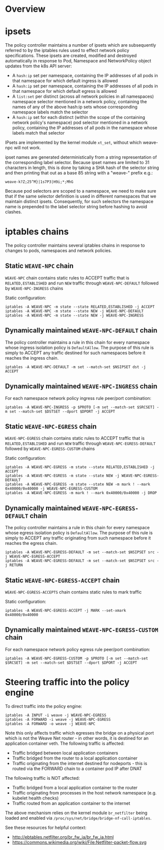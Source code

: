 # Overview

# ipsets

The policy controller maintains a number of ipsets which are
subsequently referred to by the iptables rules used to effect network
policy specifications. These ipsets are created, modified and
destroyed automatically in response to Pod, Namespace and
NetworkPolicy object updates from the k8s API server:

* A `hash:ip` set per namespace, containing the IP addresses of all
  pods in that namespace for which default ingress is allowed
* A `hash:ip` set per namespace, containing the IP addresses of all
  pods in that namespace for which default egress is allowed  
* A `list:set` per distinct (across all network policies in all
  namespaces) namespace selector mentioned in a network policy,
  containing the names of any of the above hash:ip sets whose
  corresponding namespace labels match the selector
* A `hash:ip` set for each distinct (within the scope of the
  containing network policy's namespace) pod selector mentioned in a
  network policy, containing the IP addresses of all pods in the
  namespace whose labels match that selector

IPsets are implemented by the kernel module `xt_set`, without which
weave-npc will not work.

ipset names are generated deterministically from a string
representation of the corresponding label selector. Because ipset
names are limited to 31 characters in length, this is done by taking a
SHA hash of the selector string and then printing that out as a base
85 string with a "weave-" prefix e.g.:

    weave-k?Z;25^M}|1s7P3|H9i;*;MhG

Because pod selectors are scoped to a namespace, we need to make sure
that if the same selector definition is used in different namespaces
that we maintain distinct ipsets. Consequently, for such selectors the
namespace name is prepended to the label selector string before
hashing to avoid clashes.

# iptables chains

The policy controller maintains several iptables chains in response to
changes to pods, namespaces and network policies. 

## Static `WEAVE-NPC` chain

`WEAVE-NPC` chain contains static rules to ACCEPT traffic that is `RELATED,ESTABLISHED`
and run `NEW` traffic through `WEAVE-NPC-DEFAULT` followed by `WEAVE-NPC-INGRESS` chains 

Static configuration:

```
iptables -A WEAVE-NPC -m state --state RELATED,ESTABLISHED -j ACCEPT
iptables -A WEAVE-NPC -m state --state NEW -j WEAVE-NPC-DEFAULT
iptables -A WEAVE-NPC -m state --state NEW -j WEAVE-NPC-INGRESS
```

## Dynamically maintained `WEAVE-NPC-DEFAULT` chain

The policy controller maintains a rule in this chain for every
namespace whose ingress isolation policy is `DefaultAllow`. The
purpose of this rule is simply to ACCEPT any traffic destined for such
namespaces before it reaches the ingress chain.

```
iptables -A WEAVE-NPC-DEFAULT -m set --match-set $NSIPSET dst -j ACCEPT
```

## Dynamically maintained `WEAVE-NPC-INGRESS` chain

For each namespace network policy ingress rule peer/port combination:

```
iptables -A WEAVE-NPC-INGRESS -p $PROTO [-m set --match-set $SRCSET] -m set --match-set $DSTSET --dport $DPORT -j ACCEPT
```

## Static `WEAVE-NPC-EGRESS` chain

`WEAVE-NPC-EGRESS` chain contains static rules to ACCEPT traffic that is `RELATED,ESTABLISHED`
and run `NEW` traffic through `WEAVE-NPC-EGRESS-DEFAULT` followed by `WEAVE-NPC-EGRESS-CUSTOM` chains 

Static configuration:

```
iptables -A WEAVE-NPC-EGRESS -m state --state RELATED,ESTABLISHED -j ACCEPT
iptables -A WEAVE-NPC-EGRESS -m state --state NEW -j WEAVE-NPC-EGRESS-DEFAULT
iptables -A WEAVE-NPC-EGRESS -m state --state NEW -m mark ! --mark 0x40000/0x40000 -j WEAVE-NPC-EGRESS-CUSTOM
iptables -A WEAVE-NPC-EGRESS -m mark ! --mark 0x40000/0x40000 -j DROP
```

## Dynamically maintained `WEAVE-NPC-EGRESS-DEFAULT` chain

The policy controller maintains a rule in this chain for every
namespace whose egress isolation policy is `DefaultAllow`. The
purpose of this rule is simply to ACCEPT any traffic originating from such namespace before it reaches the egress chain.

```
iptables -A WEAVE-NPC-EGRESS-DEFAULT -m set --match-set $NSIPSET src -j WEAVE-NPC-EGRESS-ACCEPT
iptables -A WEAVE-NPC-EGRESS-DEFAULT -m set --match-set $NSIPSET src -j RETURN
```

## Static `WEAVE-NPC-EGRESS-ACCEPT` chain

`WEAVE-NPC-EGRESS-ACCEPTS` chain contains static rules to mark traffic

Static configuration:

```
iptables -A WEAVE-NPC-EGRESS-ACCEPT -j MARK --set-xmark 0x40000/0x40000
```

## Dynamically maintained `WEAVE-NPC-EGRESS-CUSTOM` chain

For each namespace network policy egress rule peer/port combination:

```
iptables -A WEAVE-NPC-EGRESS-CUSTOM -p $PROTO [-m set --match-set $SRCSET] -m set --match-set $DSTSET --dport $DPORT -j ACCEPT
```


# Steering traffic into the policy engine

To direct traffic into the policy engine:

```
iptables -A INPUT -i weave -j WEAVE-NPC-EGRESS
iptables -A FORWARD -i weave -j WEAVE-NPC-EGRESS
iptables -A FORWARD -o weave -j WEAVE-NPC
```

Note this only affects traffic which egresses the bridge on a physical
port which is not the Weave Net router - in other words, it is
destined for an application container veth. The following traffic is
affected:

* Traffic bridged between local application containers
* Traffic bridged from the router to a local application container
* Traffic originating from the internet destined for nodeports - this
  is routed via the FORWARD chain to a container pod IP after DNAT

The following traffic is NOT affected:

* Traffic bridged from a local application container to the router
* Traffic originating from processes in the host network namespace
  (e.g. kubelet health checks)
* Traffic routed from an application container to the internet

The above mechanism relies on the kernel module `br_netfilter` being
loaded and enabled via `/proc/sys/net/bridge/bridge-nf-call-iptables`.

See these resources for helpful context:

* http://ebtables.netfilter.org/br_fw_ia/br_fw_ia.html
* https://commons.wikimedia.org/wiki/File:Netfilter-packet-flow.svg
